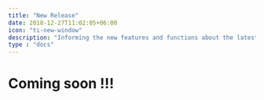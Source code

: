 ```yaml
---
title: "New Release"
date: 2018-12-27T11:02:05+06:00
icon: "ti-new-window"
description: "Informing the new features and functions about the latest version of the OS."
type : "docs"
---
```


# Coming soon !!!